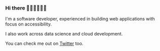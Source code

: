 ### Hi there 👋🏾👋🏽👋🏽

I'm a software developer, experienced in building web applications with focus on accessibility.

I also work across data science and cloud development.

You can check me out on [Twitter](https://twitter.com/mainstreamdev) too. 

